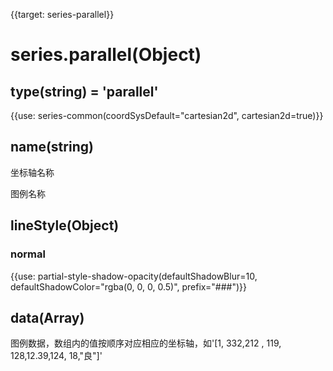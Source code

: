 
{{target: series-parallel}}

# series.parallel(Object)

## type(string) = 'parallel'

{{use: series-common(coordSysDefault="cartesian2d", cartesian2d=true)}}

## name(string)

坐标轴名称

图例名称

## lineStyle(Object)
### normal
{{use: partial-style-shadow-opacity(defaultShadowBlur=10, defaultShadowColor="rgba(0, 0, 0, 0.5)", prefix="###")}}

## data(Array)

图例数据，数组内的值按顺序对应相应的坐标轴，如'[1, 332,212 , 119, 128,12.39,124, 18,"良"]'


